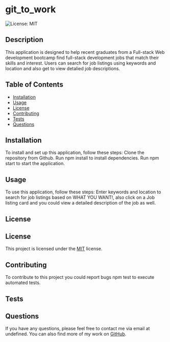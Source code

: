 # git_to_work

  ![License: MIT](https://img.shields.io/badge/License-MIT-yellow.svg)

  ## Description

  This application is designed to help recent graduates from a Full-stack Web development bootcamp find full-stack development jobs that match their skills and interest. Users can search for job listings using keywords and location and also get to view detalied job descriptions.

  ## Table of Contents

  * [Installation](#installation)
  * [Usage](#usage)
  * [License](#license)
  * [Contributing](#contributing)
  * [Tests](#tests)
  * [Questions](#questions)

  ## Installation

  To install and set up this application, follow these steps: Clone the repository from Github. Run npm install to install dependencies. Run npm start to start the application.

  ## Usage

  To use this application, follow these steps: Enter keywords and location to search for job listings based on WHAT YOU WANT!, also click on a Job listing card and you could view a detailed description of the job as well.

  ## License

  
## License

This project is licensed under the [MIT](https://opensource.org/licenses/MIT) license.
    

  ## Contributing

  To contribute to this project you could report bugs npm test to execute automated tests.

  ## Tests

  

  ## Questions

  If you have any questions, please feel free to contact me via email at undefined. You can also find more of my work on [GitHub](https://github.com/undefined/).

  